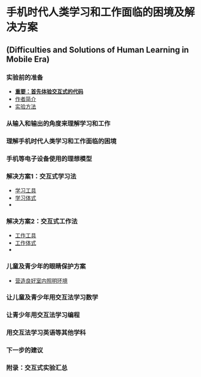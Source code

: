 # 手机时代人类学习和工作面临的困境及解决方案
## (Difficulties and Solutions of Human Learning in Mobile Era)

### 实验前的准备

- [**重要：首先体验交互式的代码**]()
- [作者简介]()
- [实验方法]()

### 从输入和输出的角度来理解学习和工作

### 理解手机时代人类学习和工作面临的困境

### 手机等电子设备使用的理想模型

### 解决方案1：交互式学习法

- [学习工具](/chapters/)
- [学习体式](/chapters/)
- [](/chapters/)

### 解决方案2：交互式工作法

- [工作工具](/chapters/)
- [工作体式](/chapters/)
- [](/chapters/)

### 儿童及青少年的眼睛保护方案

- [营造良好室内照明环境](/chapters/章6-儿童及青少年的眼睛保护方案/营造良好室内照明环境.md)

### 让儿童及青少年用交互法学习数学

### 让青少年用交互法学习编程

### 用交互法学习英语等其他学科

### 下一步的建议

### 附录：交互式实验汇总


